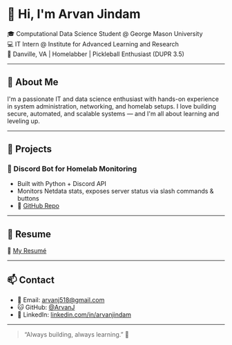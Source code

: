 # 👋 Hi, I'm Arvan Jindam

🎓 Computational Data Science Student @ George Mason University  
💻 IT Intern @ Institute for Advanced Learning and Research  
📍 Danville, VA | Homelabber | Pickleball Enthusiast (DUPR 3.5)

---

## 🧠 About Me

I'm a passionate IT and data science enthusiast with hands-on experience in system administration, networking, and homelab setups. I love building secure, automated, and scalable systems — and I'm all about learning and leveling up.

---

## 💼 Projects

### 🤖 Discord Bot for Homelab Monitoring
- Built with Python + Discord API
- Monitors Netdata stats, exposes server status via slash commands & buttons
- 🔗 [GitHub Repo](https://github.com/ArvanJ/Zimablade-HomeLab)

---

## 📃 Resume

📄 [My Resumé](https://github.com/ArvanJ/Resume/blob/main/ArvanJindam_2025_Resume.pdf)

---

## 📫 Contact

- 📧 Email: arvanj518@gmail.com  
- 🐱 GitHub: [@ArvanJ](https://github.com/ArvanJ)  
- 💼 LinkedIn: [linkedin.com/in/arvanjindam](https://linkedin.com/in/arvanjindam)  

---

> “Always building, always learning.” 🚀
